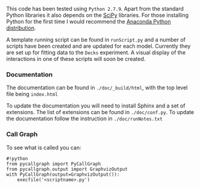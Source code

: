 This code has been tested using ``Python 2.7.9``. Apart from the standard Python libraries it also depends on the [SciPy](http://www.scipy.org/) libraries. For those installing Python for the first time I would recommend the [Anaconda Python distribution](https://store.continuum.io/cshop/anaconda/).

A template running script can be found in ``runScript.py`` and a number of scripts have been created and are updated for each model. Currently they are set up for fitting data to the ``Decks`` experiment. A visual display of the interactions in one of these scripts will soon be created.

### Documentation ###
The documentation can be found in ``./doc/_build/html``, with the top level file being ``index.html``

To update the documentation you will need to install Sphinx and a set of extensions. The list of extensions can be found in ``./doc/conf.py``. To update the documentation follow the instruction in ``./doc/runNotes.txt``

### Call Graph ###

To see what is called you can:

```
#!python
from pycallgraph import PyCallGraph
from pycallgraph.output import GraphvizOutput
with PyCallGraph(output=GraphvizOutput()):    
    execfile('<scriptname>.py') 

```